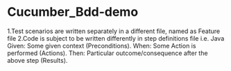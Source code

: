 # Cucumber_Bdd-demo

1.Test scenarios are written separately in a different file, named as Feature file
2.Code is subject to be written differently in step definitions file i.e. Java
    Given: Some given context (Preconditions).
    When: Some Action is performed (Actions).
    Then: Particular outcome/consequence after the above step (Results).

